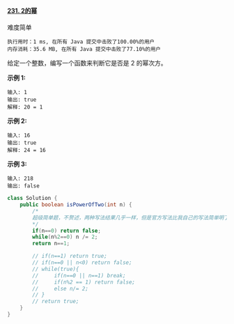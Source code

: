 #### [231. 2的幂](https://leetcode-cn.com/problems/power-of-two/)

难度简单

```
执行用时：1 ms, 在所有 Java 提交中击败了100.00%的用户
内存消耗：35.6 MB, 在所有 Java 提交中击败了77.10%的用户
```



给定一个整数，编写一个函数来判断它是否是 2 的幂次方。

**示例 1:**

```
输入: 1
输出: true
解释: 20 = 1
```

**示例 2:**

```
输入: 16
输出: true
解释: 24 = 16
```

**示例 3:**

```
输入: 218
输出: false
```



```java
class Solution {
    public boolean isPowerOfTwo(int n) {
        /*
        超级简单题，不赘述，两种写法结果几乎一样，但是官方写法比我自己的写法简单明了很多，思路非常清晰，值得学习
        */
        if(n==0) return false;
        while(n%2==0) n /= 2;
        return n==1;

        // if(n==1) return true;
        // if(n==0 || n<0) return false;
        // while(true){
        //     if(n==0 || n==1) break;
        //     if(n%2 == 1) return false;
        //     else n/= 2;
        // }
        // return true;
    }
}
```

